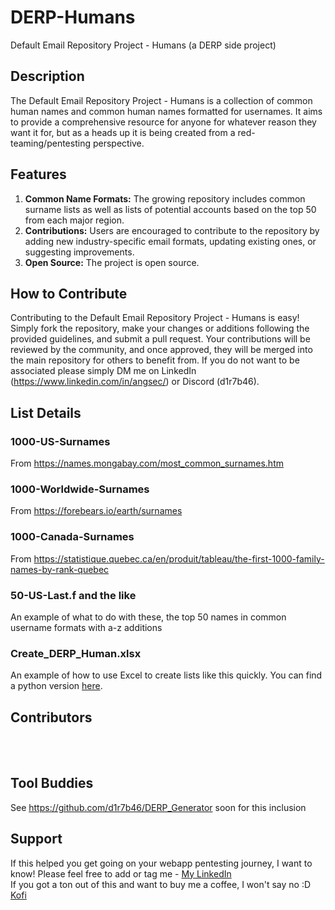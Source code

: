 # DERP-Humans
Default Email Repository Project - Humans (a DERP side project)


## Description
The Default Email Repository Project - Humans is a collection of common human names and common human names formatted for usernames. It aims to provide a comprehensive resource for anyone for whatever reason they want it for, but as a heads up it is being created from a red-teaming/pentesting perspective. 


## Features
1. **Common Name Formats:** The growing repository includes common surname lists as well as lists of potential accounts based on the top 50 from each major region.
2. **Contributions:** Users are encouraged to contribute to the repository by adding new industry-specific email formats, updating existing ones, or suggesting improvements.
5. **Open Source:** The project is open source.

## How to Contribute
Contributing to the Default Email Repository Project - Humans is easy! Simply fork the repository, make your changes or additions following the provided guidelines, and submit a pull request. Your contributions will be reviewed by the community, and once approved, they will be merged into the main repository for others to benefit from. If you do not want to be associated please simply DM me on LinkedIn (https://www.linkedin.com/in/angsec/) or Discord (d1r7b46). 


## List Details

### 1000-US-Surnames
From https://names.mongabay.com/most_common_surnames.htm <br>
### 1000-Worldwide-Surnames
From https://forebears.io/earth/surnames <br>
### 1000-Canada-Surnames
From https://statistique.quebec.ca/en/produit/tableau/the-first-1000-family-names-by-rank-quebec <br>
### 50-US-Last.f and the like
An example of what to do with these, the top 50 names in common username formats with a-z additions
### Create_DERP_Human.xlsx
An example of how to use Excel to create lists like this quickly. You can find a python version [here](https://github.com/d1r7b46/Password-Spray-Tools). 


## Contributors
<br>
<br>


## Tool Buddies
See https://github.com/d1r7b46/DERP_Generator soon for this inclusion

## Support
If this helped you get going on your webapp pentesting journey, I want to know! Please feel free to add or tag me - [My LinkedIn](https://www.linkedin.com/in/angsec/) <br>
If you got a ton out of this and want to buy me a coffee, I won't say no :D [Kofi](https://ko-fi.com/d1r7b46)
